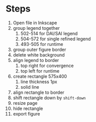 # Steps

1. Open file in Inkscape
2. group legend together
   1. 502-514 for DAI/SAI legend
   2. 504-572 for single refined legend
   3. 493-505 for runtime
3. group outer figure border
4. delete white background
5. align legend to border
   1. top right for convergence
   2. top left for runtime
6. create rectangle 575x400
   1. line thickness 1px
   2. solid line
7. align rectangle to border
8. shift rectangle down by `shift-down`
9. resize page
10. hide rectangle
11. export figure